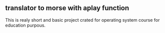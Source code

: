 ## translator to morse with aplay function
This is realy short and basic project crated for operating system course for education purpous. 
